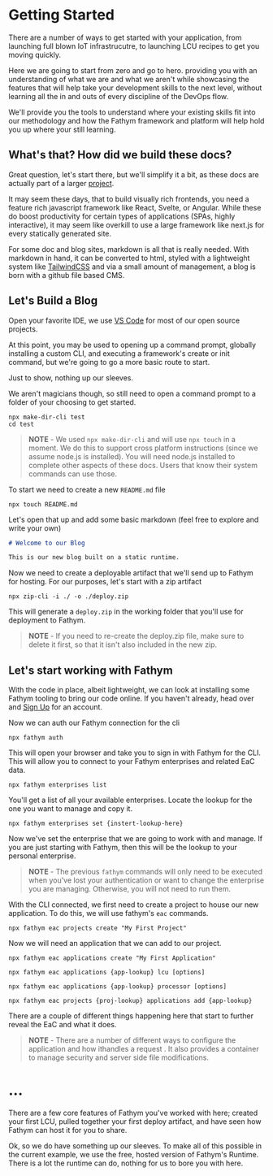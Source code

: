 # Getting Started

There are a number of ways to get started with your application, from launching full blown IoT infrastrucutre, to launching LCU recipes to get you moving quickly.

Here we are going to start from zero and go to hero. providing you with an understanding of what we are and what we aren't while showcasing the features that will help take your development skills to the next level, without learning all the in and outs of every discipline of the DevOps flow.

We'll provide you the tools to understand where your existing skills fit into our methodology and how the Fathym framework and platform will help hold you up where your still learning.

## What's that? How did we build these docs?

Great question, let's start there, but we'll simplify it a bit, as these docs are actually part of a larger [project](https://github.com/fathym/eac/docs).

It may seem these days, that to build visually rich frontends, you need a feature rich javascript framework like React, Svelte, or Angular. While these do boost productivity for certain types of applications (SPAs, highly interactive), it may seem like overkill to use a large framework like next.js for every statically generated site.

For some doc and blog sites, markdown is all that is really needed. With markdown in hand, it can be converted to html, styled with a lightweight system like [TailwindCSS](https://tailwindcss.com/docs/typography-plugin) and via a small amount of management, a blog is born with a github file based CMS.

## Let's Build a Blog

Open your favorite IDE, we use [VS Code](https://code.visualstudio.com/download) for most of our open source projects.

At this point, you may be used to opening up a command prompt, globally installing a custom CLI, and executing a framework's create or init command, but we're going to go a more basic route to start.

Just to show, nothing up our sleeves.

We aren't magicians though, so still need to open a command prompt to a folder of your choosing to get started.

```cli
npx make-dir-cli test
cd test
```

> **NOTE** - We used `npx make-dir-cli` and will use `npx touch` in a moment. We do this to support cross platform instructions (since we assume node.js is installed). You will need node.js installed to complete other aspects of these docs. Users that know their system commands can use those.

To start we need to create a new `README.md` file

```cli
npx touch README.md
```

Let's open that up and add some basic markdown (feel free to explore and write your own)

```markdown
# Welcome to our Blog

This is our new blog built on a static runtime.
```

Now we need to create a deployable artifact that we'll send up to Fathym for hosting. For our purposes, let's start with a zip artifact

```cli
npx zip-cli -i ./ -o ./deploy.zip
```

This will generate a `deploy.zip` in the working folder that you'll use for deployment to Fathym.

> **NOTE** - If you need to re-create the deploy.zip file, make sure to delete it first, so that it isn't also included in the new zip.

## Let's start working with Fathym

With the code in place, albeit lightweight, we can look at installing some Fathym tooling to bring our code online. If you haven't already, head over and [Sign Up](https://www.fathym.com/dashboard) for an account.

Now we can auth our Fathym connection for the cli

```cli
npx fathym auth
```

This will open your browser and take you to sign in with Fathym for the CLI. This will allow you to connect to your Fathym enterprises and related EaC data.

```cli
npx fathym enterprises list
```

You'll get a list of all your available enterprises. Locate the lookup for the one you want to manage and copy it.

```cli
npx fathym enterprises set {instert-lookup-here}
```

Now we've set the enterprise that we are going to work with and manage. If you are just starting with Fathym, then this will be the lookup to your personal enterprise.

> **NOTE** - The previous `fathym` commands will only need to be executed when you've lost your authentication or want to change the enterprise you are managing. Otherwise, you will not need to run them.

With the CLI connected, we first need to create a project to house our new application. To do this, we will use fathym's `eac` commands.

```cli
npx fathym eac projects create "My First Project"
```

Now we will need an application that we can add to our project.

```cli
npx fathym eac applications create "My First Application"
```

```cli
npx fathym eac applications {app-lookup} lcu [options]
```

```cli
npx fathym eac applications {app-lookup} processor [options]
```

```cli
npx fathym eac projects {proj-lookup} applications add {app-lookup}
```

There are a couple of different things happening here that start to further reveal the EaC and what it does.

> **NOTE** - There are a number of different ways to configure the application and how ithandles a request
> . It also provides a container to manage security and server side file modifications.

# ...

There are a few core features of Fathym you've worked with here; created your first LCU, pulled together your first deploy artifact, and have seen how Fathym can host it for you to share.

Ok, so we do have something up our sleeves. To make all of this possible in the current example, we use the free, hosted version of Fathym's Runtime. There is a lot the runtime can do, nothing for us to bore you with here.
